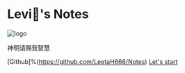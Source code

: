 # Levi:baby_chick:'s Notes

![logo](九尾.png)

神明请赐我智慧

[Github]%(https://github.com/LeetaH666/Notes)
[Let's start](README.md)
